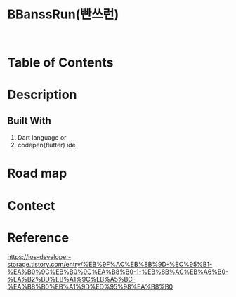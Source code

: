 # BBanssRun(빤쓰런)
<br>

# Table of Contents


# Description

## Built With
1. Dart language or 
2. codepen(flutter) ide



# Road map



# Contect

# Reference
https://ios-developer-storage.tistory.com/entry/%EB%9F%AC%EB%8B%9D-%EC%95%B1-%EA%B0%9C%EB%B0%9C%EA%B8%B0-1-%EB%8B%AC%EB%A6%B0-%EA%B2%BD%EB%A1%9C%EB%A5%BC-%EA%B8%B0%EB%A1%9D%ED%95%98%EA%B8%B0
